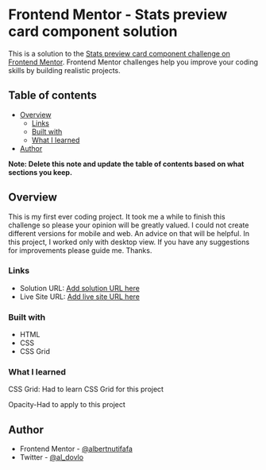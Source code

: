 # Frontend Mentor - Stats preview card component solution

This is a solution to the [Stats preview card component challenge on Frontend Mentor](https://www.frontendmentor.io/challenges/stats-preview-card-component-8JqbgoU62). Frontend Mentor challenges help you improve your coding skills by building realistic projects.

## Table of contents

- [Overview](#overview)
  - [Links](#links)
  - [Built with](#built-with)
  - [What I learned](#what-i-learned)
- [Author](#author)


**Note: Delete this note and update the table of contents based on what sections you keep.**

## Overview
 This is my first ever coding project. It took me a while to finish this challenge  so please your opinion will be greatly valued. I could not create different versions for mobile and web. An advice on that will be helpful. In this project, I worked only with desktop view.  If you have any suggestions for improvements please guide me. Thanks.


### Links

- Solution URL: [Add solution URL here](https://your-solution-url.com)
- Live Site URL: [Add live site URL here](https://your-live-site-url.com)



### Built with
- HTML
- CSS
- CSS Grid


### What I learned

CSS Grid: Had to learn CSS Grid for this project

Opacity-Had to apply to this project

## Author

- Frontend Mentor - [@albertnutifafa](https://www.frontendmentor.io/profile/albertnutifafa)
- Twitter - [@al_dovlo](https://twitter.com/al_dovlo)
